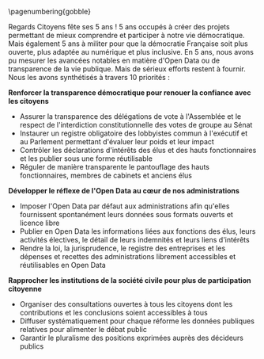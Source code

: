 \pagenumbering{gobble}

Regards Citoyens fête ses 5 ans ! 5 ans occupés à créer des projets permettant de mieux comprendre et participer à notre vie démocratique. Mais également 5 ans à militer pour que la démocratie Française soit plus ouverte, plus adaptée au numérique et plus inclusive. En 5 ans, nous avons pu mesurer les avancées notables en matière d'Open Data ou de transparence de la vie publique. Mais de sérieux efforts restent à fournir. Nous les avons synthétisés à travers 10 priorités :

**Renforcer la transparence démocratique pour renouer la confiance avec les citoyens**

- Assurer la transparence des délégations de vote à l'Assemblée et le respect de l'interdiction constitutionnelle des votes de groupe au Sénat
- Instaurer un registre obligatoire des lobbyistes commun à l'exécutif et au Parlement permettant d'évaluer leur poids et leur impact
- Contrôler les déclarations d'intérêts des élus et des hauts fonctionnaires et les publier sous une forme réutilisable
- Réguler de manière transparente le pantouflage des hauts fonctionnaires, membres de cabinets et anciens élus

**Développer le réflexe de l'Open Data au cœur de nos administrations**

- Imposer l'Open Data par défaut aux administrations afin qu'elles fournissent spontanément leurs données sous formats ouverts et licence libre
- Publier en Open Data les informations liées aux fonctions des élus, leurs activités électives, le détail de leurs indemnités et leurs liens d'intérêts
- Rendre la loi, la jurisprudence, le registre des entreprises et les dépenses et recettes des administrations librement accessibles et réutilisables en Open Data

**Rapprocher les institutions de la société civile pour plus de participation citoyenne**

- Organiser des consultations ouvertes à tous les citoyens dont les contributions et les conclusions soient accessibles à tous
- Diffuser systématiquement pour chaque réforme les données publiques relatives pour alimenter le débat public
- Garantir le pluralisme des positions exprimées auprès des décideurs publics
